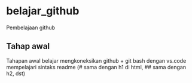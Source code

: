 # belajar_github
Pembelajaan github

## Tahap awal
Tahapan awal
belajar mengkoneksikan github + git bash dengan vs.code
mempelajari sintaks readme (# sama dengan h1 di html, ## sama dengan h2, dst)